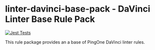 linter-davinci-base-pack  - DaVinci Linter Base Rule Pack
=========

[![Jest Tests](https://github.com/pingone-davinci/linter-davinci-base-pack/actions/workflows/tests.yml/badge.svg)](https://github.com/pingone-davinci/linter-davinci-base-pack/actions/workflows/tests.yml)

This rule package provides an a base of PingOne DaVinci linter rules.

